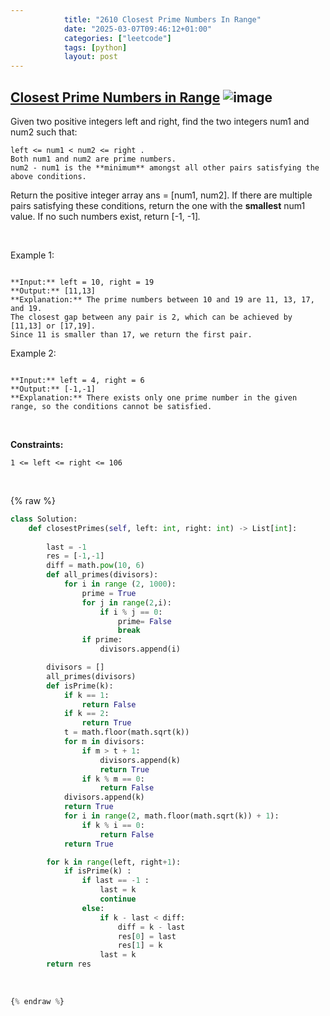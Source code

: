 ```yaml
---
            title: "2610 Closest Prime Numbers In Range"
            date: "2025-03-07T09:46:12+01:00"
            categories: ["leetcode"]
            tags: [python]
            layout: post
---
```

            
## [Closest Prime Numbers in Range](https://leetcode.com/problems/closest-prime-numbers-in-range) ![image](https://img.shields.io/badge/Difficulty-Medium-orange)

Given two positive integers left and right, find the two integers num1 and num2 such that:

	left <= num1 < num2 <= right .
	Both num1 and num2 are prime numbers.
	num2 - num1 is the **minimum** amongst all other pairs satisfying the above conditions.

Return the positive integer array ans = [num1, num2]. If there are multiple pairs satisfying these conditions, return the one with the **smallest** num1 value. If no such numbers exist, return [-1, -1]*.*

 

Example 1:

```

**Input:** left = 10, right = 19
**Output:** [11,13]
**Explanation:** The prime numbers between 10 and 19 are 11, 13, 17, and 19.
The closest gap between any pair is 2, which can be achieved by [11,13] or [17,19].
Since 11 is smaller than 17, we return the first pair.

```

Example 2:

```

**Input:** left = 4, right = 6
**Output:** [-1,-1]
**Explanation:** There exists only one prime number in the given range, so the conditions cannot be satisfied.

```

 

**Constraints:**

	1 <= left <= right <= 106

 

{% raw %}
```python
class Solution:
    def closestPrimes(self, left: int, right: int) -> List[int]:
        
        last = -1
        res = [-1,-1]
        diff = math.pow(10, 6)
        def all_primes(divisors):
            for i in range (2, 1000):
                prime = True
                for j in range(2,i):
                    if i % j == 0:
                        prime= False
                        break 
                if prime:
                    divisors.append(i)

        divisors = []
        all_primes(divisors)
        def isPrime(k):
            if k == 1:
                return False
            if k == 2:
                return True
            t = math.floor(math.sqrt(k))
            for m in divisors:
                if m > t + 1:
                    divisors.append(k)
                    return True
                if k % m == 0:
                    return False
            divisors.append(k)
            return True
            for i in range(2, math.floor(math.sqrt(k)) + 1):
                if k % i == 0:
                    return False
            return True

        for k in range(left, right+1):
            if isPrime(k) :
                if last == -1 :
                    last = k
                    continue
                else:
                    if k - last < diff:
                        diff = k - last
                        res[0] = last
                        res[1] = k
                    last = k
        return res
        
        
        
{% endraw %}
